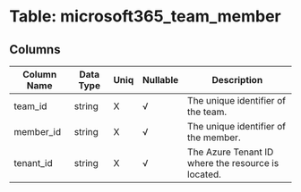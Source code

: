 # Table: microsoft365_team_member

## Columns 

|  Column Name   |  Data Type  | Uniq | Nullable | Description | 
|  ----  | ----  | ----  | ----  | ---- | 
| team_id | string | X | √ | The unique identifier of the team. | 
| member_id | string | X | √ | The unique identifier of the member. | 
| tenant_id | string | X | √ | The Azure Tenant ID where the resource is located. | 


